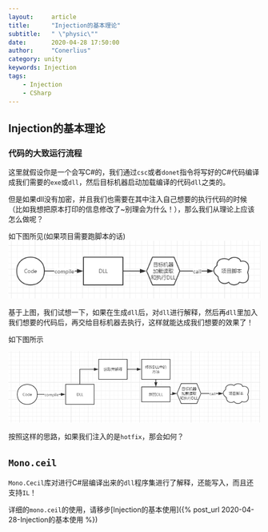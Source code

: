 ```yaml
---
layout:     article
title:      "Injection的基本理论"
subtitle:   " \"physic\""
date:       2020-04-28 17:50:00
author:     "Conerlius"
category: unity
keywords: Injection
tags:
    - Injection
    - CSharp
---
```


## Injection的基本理论

### 代码的大致运行流程

这里就假设你是一个会写C#的，我们通过`csc`或者`donet`指令将写好的C#代码编译成我们需要的`exe`或`dll`，然后目标机器启动加载编译的代码`dll`之类的。

但是如果dll没有加密，并且我们也需要在其中注入自己想要的执行代码的时候（比如我想把原本打印的信息修改了~别理会为什么！），那么我们从理论上应该怎么做呢？

如下图所见(如果项目需要跑脚本的话)
![png](/images/computer/lang/csharp/injection/injection_1.png)

基于上图，我们试想一下，如果在生成`dll`后，对`dll`进行解释，然后再`dll`里加入我们想要的代码后，再交给目标机器去执行，这样就能达成我们想要的效果了！

如下图所示

![png](/images/computer/lang/csharp/injection/injection_2.png)

按照这样的思路，如果我们注入的是`hotfix`，那会如何？

## `Mono.ceil`

`Mono.Cecil`库对进行C#层编译出来的`dll`程序集进行了解释，还能写入，而且还支持`IL`！

详细的`mono.ceil`的使用，请移步[Injection的基本使用]({% post_url 2020-04-28-Injection的基本使用 %})

